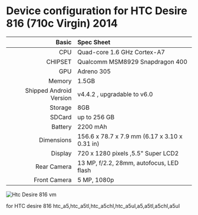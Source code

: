 Device configuration for HTC Desire 816 (710c Virgin) 2014
=====================================

Basic   | Spec Sheet
-------:|:-------------------------
CPU     | Quad-core 1.6 GHz Cortex-A7
CHIPSET | Qualcomm MSM8929 Snapdragon 400
GPU     | Adreno 305
Memory  | 1.5GB
Shipped Android Version | v4.4.2 , upgradable to v6.0 
Storage | 8GB 
SDCard  | up to 256 GB 
Battery | 2200 mAh
Dimensions | 156.6 x 78.7 x 7.9 mm (6.17 x 3.10 x 0.31 in)
Display | 720 x 1280 pixels ,5.5" Super LCD2 
Rear Camera  | 13 MP, f/2.2, 28mm, autofocus, LED flash
Front Camera | 5 MP, 1080p

![Htc Desire 816 vm](http://hdimages-raw.s3.amazonaws.com/htc710c-1418189658-0.jpg "Htc Desire 816 vm")

for HTC desire 816 htc_a5,htc_a5tl,htc_a5chl,htc_a5ul,a5,a5tl,a5chl,a5ul

